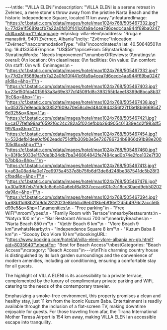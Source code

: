 ---\ntitle: "VILLA ELENI"\ndescription: "VILLA ELENI is a serene retreat in Zvërnec, a mere stone's throw away from the pristine Narta Beach and the historic Independence Square, located 11 km away."\nfeaturedImage: "https://cf.bstatic.com/xdata/images/hotel/max1024x768/505467332.jpg?k=77d2e1f5689acfb7a22a0fd10f441c6fa9a4cea7d6cedc4aa944f69ba0247a1d&o=&hp=1"\nlanguage: en\nslug: villa-eleni\naddress: "Rruga e manastirit, 9401 Zvërnec, Albania"\ncity: "Zvërnec"\nlocation: "Zvërnec"\naccommodationType: "villa"\ncoordinates:\n  lat: 40.50648501\n  lng: 19.41335597\nprice: "US$59"\npriceFrom: 59\nstarRating: 3\nratingWords: "Needs Improvement"\nnumberOfReviews: 0\nratings:\n  overall: 0\n  location: 0\n  cleanliness: 0\n  facilities: 0\n  value: 0\n  comfort: 0\n  staff: 0\n  wifi: 0\nimages:\n  - "https://cf.bstatic.com/xdata/images/hotel/max1024x768/505467332.jpg?k=77d2e1f5689acfb7a22a0fd10f441c6fa9a4cea7d6cedc4aa944f69ba0247a1d&o=&hp=1"\n  - "https://cf.bstatic.com/xdata/images/hotel/max1024x768/505467403.jpg?k=23e150fda4015953a3a69e377cf45091d8c393255b1aee18399d8bca8b371fc0&o=&hp=1"\n  - "https://cf.bstatic.com/xdata/images/hotel/max1024x768/505467438.jpg?k=053757e9eadb3d3852f609a70e58cded4840944356f27f13e18b66695476d325&o=&hp=1"\n  - "https://cf.bstatic.com/xdata/images/hotel/max1024x768/505467421.jpg?k=ca177fefa99aaf6592f6c24c282a5f024efbbb26d905401339e4d2f983df5997&o=&hp=1"\n  - "https://cf.bstatic.com/xdata/images/hotel/max1024x768/505467454.jpg?k=532defb1dee0cf962eadd751dffb309b3e5e726786734b8866d91b98e200105d&o=&hp=1"\n  - "https://cf.bstatic.com/xdata/images/hotel/max1024x768/505467460.jpg?k=83f8c5033e1f37de3b34db7ba346864842fe7484cad0b74e2fce102e7f30b7bb&o=&hp=1"\n  - "https://cf.bstatic.com/xdata/images/hotel/max1024x768/505467413.jpg?k=a63a08ad4a0e17ce9975a4537e8b75fb6df3de6d248be387541dc5b28f3cfbad&o=&hp=1"\n  - "https://cf.bstatic.com/xdata/images/hotel/max1024x768/505467476.jpg?k=30af887eb7fd9c1c8c6c50a6ebf6a1837cecac601c3c18cc30aed9eb50202da9&o=&hp=1"\n  - "https://cf.bstatic.com/xdata/images/hotel/max1024x768/505467394.jpg?k=68b11d68b2fd9dd2812023e8b6dcd8eb018beb816ef2d5b4976c2acc565d99e5&o=&hp=1"\namenities:\n  - "Free parking"\n  - "Free WiFi"\nroomTypes:\n  - "Family Room with Terrace"\nnearbyRestaurants:\n  - "Natyra 100 m"\n  - "Bar Restorant Alimuci 700 m"\nnearbyBeaches:\n  - "Narta Beach 850 m"\n  - "Vjetër Beach 6 km"\n  - "Vlore Beach 9 km"\nwhatsNearby:\n  - "Independence Square 8 km"\n  - "Kuzum Baba 8 km"\n  - "Scooby Doo Vlore 10 km"\nbookingURL: "https://www.booking.com/hotel/al/villa-eleni-vlore-albania.en-gb.html?aid=8035640"\nbestFor: "Best for Beach Access"\nbestCategories: "Beach Access"\ncategory: "Beach Access"\n---\n\nThis charming country house is distinguished by its lush garden surroundings and the convenience of modern amenities, including air conditioning, ensuring a comfortable stay for all guests. 

The highlight of VILLA ELENI is its accessibility to a private terrace, complemented by the luxury of complimentary private parking and WiFi, catering to the needs of the contemporary traveler. 

Emphasizing a smoke-free environment, this property promises a clean and healthy stay, just 11 km from the iconic Kuzum Baba. Entertainment is readily available through the inclusion of a flat-screen TV, making downtime enjoyable for guests. For those traveling from afar, the Tirana International Mother Teresa Airport is 154 km away, making VILLA ELENI an accessible escape into tranquility.